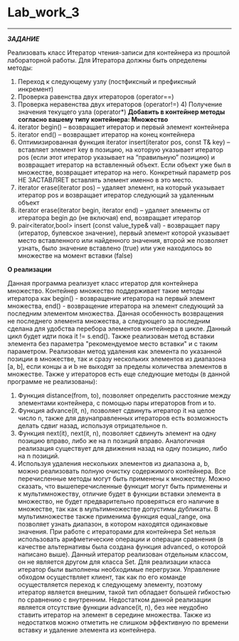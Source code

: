 # Lab_work_3
-----------------------------------------------------------------------------------------------------------------------------------------------------------
***ЗАДАНИЕ***

Реализовать класс Итератор чтения-записи для контейнера из прошлой лабораторной работы.
Для Итератора должны быть определены методы:
1) Переход к следующему узлу (постфиксный и префиксный инкремент) 
2) Проверка равенства двух итераторов (operator==)
3) Проверка неравенства двух итераторов (operator!=) 4) Получение значения текущего узла (operator*)
**Добавить в контейнер методы согласно вашему типу контейнера:
Множество**
1) iterator begin() – возвращает итератор и первый элемент контейнера
2) iterator end() – возвращает итератор на конец контейнера
3) Оптимизированная функция iterator insert(iterator pos, const T&amp; key) – вставляет элемент key в
позицию, на которую указывает итератор pos (если этот итератор указывает на “правильную”
позицию) и возвращает итератор на вставленный объект. Если объект уже был в множестве,
возвращает итератор на него. Конкретный параметр pos НЕ ЗАСТАВЛЯЕТ вставлять элемент
именно в это место.
4) iterator erase(iterator pos) – удаляет элемент, на который указывает итератор pos и возвращает
итератор следующий за удаленным объект
5) iterator erase(iterator begin, iterator end) – удаляет элементы от итератора begin до (не включая)
end, возвращает итератор
6) pair&lt;iterator,bool&gt; insert (const value_type&amp; val) - возвращает пару (итератор, булевское значение),
первый элемент которой указывает место вставленного или найденного значения, второй же
позволяет узнать, было значение вставлено (true) или уже находилось во множестве на момент
вставки (false)

**О реализации**

Данная программа реализует класс итератор для контейнера множество. Контейнер множество поддерживает такие методы итератора как begin() - возвращение итератора на первый элемент множества, end() - возвращение итератора на элемент следующий за последним элементом множества. Данная особенность возвращения не последнего элемента множества, а следующего за последним сделана для удобства перебора элементов контейнера в цикле. Данный цикл будет идти пока it != s.end(). Также реализован метод вставки элемента без параметра "рекомендуемое место вставки" и с таким параметром. Реализован метод удаления как элемента по указанной позиции в множестве, так и сразу нескольких элементов из диапазона [a, b], если концы a и b не выходят за пределы количества элементов в множестве.
Также у итераторов есть еще следующие методы (в данной программе не реализованы):
1) Функция distance(from, to), позволяет определить расстояние между элементами контейнера, с помощью пары итераторов from и to.
2) Функция advance(it, n), позволяет сдвинуть итератор it на целое число n, также для двунаправленных итераторов есть возможность делать сдвиг назад, используя отрицательное n.
3) Функция next(it), next(it, n), позволяет сдвинуть элемент на одну позицию вправо, либо же на n позиций вправо. Аналогичная реализация существует для движения назад на одну позицию, либо на n позиций.
4) Используя удаления нескольких элементов из диапазона a, b, можно реализовать полную очистку содержимого контейнера.
Все перечисленные методы могут быть применены к множеству.
Можно сказать, что вышеперечисленные функцит могут быть применены и к мультимножеству, отличие будет в функции вставки элемента в множество, не будет предварительно проверяться его наличие в множестве, так как в мультимножестве допустимы дубликаты. В мультимножестве также применима функция equal_range, она позволяет узнать диапазон, в котором находятся одинаковые значения.
При работе с итераторами для контейнера Set нельзя использовать арифметические операции и операции сравнения (в качестве альтернативы была создана функция advanced, о которой написано выше).
Данный итератор реализован отдельным классом, он не является другом для класса Set. Для реализации класса итератор были выполнены необходимые перегрузки. Управление обходом осуществляет клиент, так как по его команде осуществляется переход к следующему элементу, поэтому итератор является внешним, такой тип обладает большей гибкостью по сравнению с внутренним. Недостатком данной реализации является отсутствие функции advance(it, n), без нее неудобно ставить итератор на элемент в середине множества. Также из недостатков можно отметить не слишком эффективную по времени вставку и удаление элемента из контейнера.
